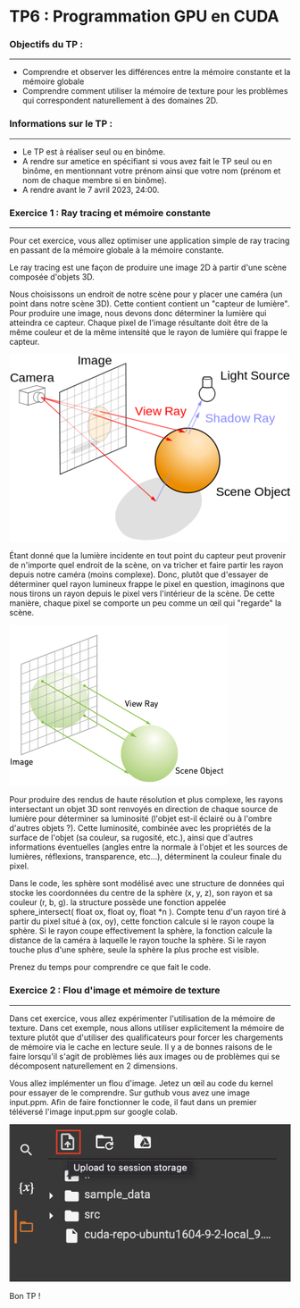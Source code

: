 # TP6 : Programmation GPU en CUDA

### Objectifs du TP :
---------------------
* Comprendre et observer les différences entre la mémoire constante et la mémoire globale
* Comprendre comment utiliser la mémoire de texture pour les problèmes qui correspondent naturellement à des domaines 2D.

### Informations sur le TP :
----------------------------
* Le TP est à réaliser seul ou en binôme.
* A rendre sur ametice en spécifiant si vous avez fait le TP seul ou en binôme, en mentionnant votre prénom ainsi que votre nom (prénom et nom de chaque membre si en binôme).
* A rendre avant le 7 avril 2023, 24:00.

### Exercice 1 : Ray tracing et mémoire constante
-------------------------------------------------

Pour cet exercice, vous allez optimiser une application simple de ray tracing en passant de la mémoire globale à la mémoire constante.

Le ray tracing est une façon de produire une image 2D à partir d'une scène composée d'objets 3D.

Nous choisissons un endroit de notre scène pour y placer une caméra (un point dans notre scène 3D). Cette contient contient un "capteur de lumière". Pour produire une image, nous devons donc déterminer la lumière qui atteindra ce capteur. Chaque pixel de l'image résultante doit être de la même couleur et de la même intensité que le rayon de lumière qui frappe le capteur.

![ray tracing](ray.png)

Étant donné que la lumière incidente en tout point du capteur peut provenir de n'importe quel endroit de la scène, on va tricher et faire partir les rayon depuis notre caméra (moins complexe). Donc, plutôt que d'essayer de déterminer quel rayon lumineux frappe le pixel en question, imaginons que nous tirons un rayon depuis le pixel vers l'intérieur de la scène. De cette manière, chaque pixel se comporte un peu comme un œil qui "regarde" la scène.

![eye](eye.png)

Pour produire des rendus de haute résolution et plus complexe, les rayons intersectant un objet 3D sont renvoyés en direction de chaque source de lumière pour déterminer sa luminosité (l'objet est-il éclairé ou à l'ombre d'autres objets ?). Cette luminosité, combinée avec les propriétés de la surface de l'objet (sa couleur, sa rugosité, etc.), ainsi que d'autres informations éventuelles (angles entre la normale à l'objet et les sources de lumières, réflexions, transparence, etc...), déterminent la couleur finale du pixel.

Dans le code, les sphère sont modélisé avec une structure de données qui stocke les coordonnées du centre de la sphère (x, y, z), son rayon et sa couleur (r, b, g). la structure possède une fonction appelée sphere_intersect( float ox, float oy, float *n ). Compte tenu d'un rayon tiré à partir du pixel situé à (ox, oy), cette fonction calcule si le rayon coupe la sphère. Si le rayon coupe effectivement la sphère, la fonction calcule la distance de la caméra à laquelle le rayon touche la sphère. Si le rayon touche plus d'une sphère, seule la sphère la plus proche est visible.

Prenez du temps pour comprendre ce que fait le code.

### Exercice 2 : Flou d'image et mémoire de texture
---------------------------------------------------

Dans cet exercice, vous allez expérimenter l'utilisation de la mémoire de texture. Dans cet exemple, nous allons utiliser explicitement la mémoire de texture plutôt que d'utiliser des qualificateurs pour forcer les chargements de mémoire via le cache en lecture seule. Il y a de bonnes raisons de le faire lorsqu'il s'agit de problèmes liés aux images ou de problèmes qui se décomposent naturellement en 2 dimensions. 

Vous allez implémenter un flou d'image. Jetez un œil au code du kernel pour essayer de le comprendre.
Sur guthub vous avez une image input.ppm. Afin de faire fonctionner le code, il faut dans un premier téléversé l'image input.ppm sur google colab.

![upload](upload.png)

Bon TP !
